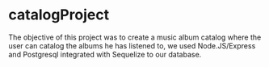 # catalogProject

The objective of this project was to create a music album catalog where the user can catalog the albums he has listened to, we used Node.JS/Express and Postgresql integrated with Sequelize to our database.